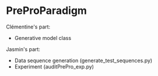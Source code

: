 # PreProParadigm

Clémentine's part:

- Generative model class

Jasmin's part:

- Data sequence generation (generate_test_sequences.py)
- Experiment (auditPrePro_exp.py)
